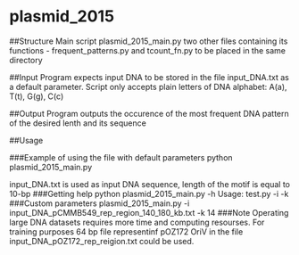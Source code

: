 # plasmid_2015
##Structure
Main script plasmid_2015_main.py two other files containing its functions - frequent_patterns.py and tcount_fn.py to be placed in the same directory

##Input
Program expects input DNA to be stored in the file input_DNA.txt as a default parameter. Script only accepts plain letters of DNA alphabet: A(a), T(t), G(g), C(c)

##Output
Program outputs the occurence of the most frequent DNA pattern of the desired lenth and its sequence

##Usage

###Example of using the file with default parameters
python plasmid_2015_main.py

input_DNA.txt is used as input DNA sequence, length of the motif is equal to 10-bp
###Getting help
python plasmid_2015_main.py -h
Usage: test.py -i <inputfile> -k <k-mer length>
###Custom parameters
plasmid_2015_main.py -i input_DNA_pCMMB549_rep_region_140_180_kb.txt -k 14
###Note
Operating large DNA datasets requires more time and computing resourses. For training purposes 64 bp file representinf pOZ172 OriV in the file input_DNA_pOZ172_rep_reigion.txt could be used.
